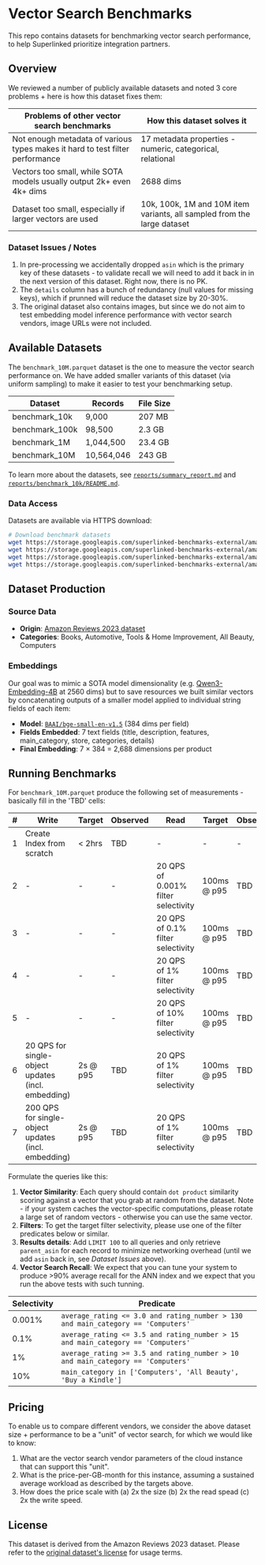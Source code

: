 # Vector Search Benchmarks

This repo contains datasets for benchmarking vector search performance, to help Superlinked prioritize integration partners.

## Overview

We reviewed a number of publicly available datasets and noted 3 core problems + here is how this dataset fixes them:

|Problems of other vector search benchmarks|How this dataset solves it|
|-|-|
|Not enough metadata of various types makes it hard to test filter performance|17 metadata properties - numeric, categorical, relational|
|Vectors too small, while SOTA models usually output 2k+ even 4k+ dims|2688 dims|
|Dataset too small, especially if larger vectors are used|10k, 100k, 1M and 10M item variants, all sampled from the large dataset|

### Dataset Issues / Notes
1. In pre-processing we accidentally dropped `asin` which is the primary key of these datasets - to validate recall we will need to add it back in in the next version of this dataset. Right now, there is no PK.
2. The `details` column has a bunch of redundancy (null values for missing keys), which if prunned will reduce the dataset size by 20-30%.
3. The original dataset also contains images, but since we do not aim to test embedding model inference performance with vector search vendors, image URLs were not included.

## Available Datasets

The `benchmark_10M.parquet` dataset is the one to measure the vector search performance on. We have added smaller variants of this dataset (via uniform sampling) to make it easier to test your benchmarking setup.

| Dataset | Records | File Size |
|---------|---------|-----------|
| benchmark_10k | 9,000 | 207 MB |
| benchmark_100k | 98,500 | 2.3 GB |
| benchmark_1M | 1,044,500 | 23.4 GB |
| benchmark_10M | 10,564,046 | 243 GB |

To learn more about the datasets, see [`reports/summary_report.md`](reports/summary_report.md) and [`reports/benchmark_10k/README.md`](reports/benchmark_10k/README.md).

### Data Access

Datasets are available via HTTPS download:

```bash
# Download benchmark datasets
wget https://storage.googleapis.com/superlinked-benchmarks-external/amazon-products/benchmark_10k.parquet
wget https://storage.googleapis.com/superlinked-benchmarks-external/amazon-products/benchmark_100k.parquet
wget https://storage.googleapis.com/superlinked-benchmarks-external/amazon-products/benchmark_1M.parquet
wget https://storage.googleapis.com/superlinked-benchmarks-external/amazon-products/benchmark_10M.parquet
```

## Dataset Production

### Source Data
- **Origin**: [Amazon Reviews 2023 dataset](https://amazon-reviews-2023.github.io/)
- **Categories**: Books, Automotive, Tools & Home Improvement, All Beauty, Computers

### Embeddings
Our goal was to mimic a SOTA model dimensionality (e.g. [Qwen3-Embedding-4B](https://huggingface.co/Qwen/Qwen3-Embedding-4B) at 2560 dims) but to save resources we built similar vectors by concatenating outputs of a smaller model applied to individual string fields of each item:
- **Model**: [`BAAI/bge-small-en-v1.5`](https://huggingface.co/BAAI/bge-small-en-v1.5) (384 dims per field)
- **Fields Embedded**: 7 text fields (title, description, features, main_category, store, categories, details)
- **Final Embedding**: 7 × 384 = 2,688 dimensions per product


## Running Benchmarks

For `benchmark_10M.parquet` produce the following set of measurements - basically fill in the 'TBD' cells:

| # | Write | Target | Observed |Read | Target | Observed |
|-|-|-|-|-|-|-|
|1|Create Index from scratch | < 2hrs |TBD|-|-|-|
|2|- | - |-|20 QPS of 0.001% filter selectivity| 100ms @ p95 | TBD |
|3|- | - |-|20 QPS of 0.1% filter selectivity| 100ms @ p95 | TBD |
|4|- | - |-|20 QPS of 1% filter selectivity| 100ms @ p95 | TBD |
|5|- | - |-|20 QPS of 10% filter selectivity| 100ms @ p95 | TBD |
|6|20 QPS for single-object updates (incl. embedding)| 2s @ p95 | TBD |20 QPS of 1% filter selectivity| 100ms @ p95 | TBD |
|7|200 QPS for single-object updates (incl. embedding)| 2s @ p95 | TBD |20 QPS of 1% filter selectivity| 100ms @ p95 | TBD |

Formulate the queries like this:
1. **Vector Similarity**: Each query should contain `dot product` similarity scoring against a vector that you grab at random from the dataset. Note - if your system caches the vector-specific computations, please rotate a large set of random vectors - otherwise you can use the same vector.
2. **Filters**: To get the target filter selectivity, please use one of the filter predicates below or similar.
3. **Results details**: Add `LIMIT 100` to all queries and only retrieve `parent_asin` for each record to minimize networking overhead (until we add `asin` back in, see *Dataset Issues* above).
4. **Vector Search Recall**: We expect that you can tune your system to produce >90% average recall for the ANN index and we expect that you run the above tests with such tunning.

|Selectivity|Predicate|
|-|-|
|0.001%|`average_rating <= 3.0 and rating_number > 130 and main_category == 'Computers'`|
|0.1%|`average_rating <= 3.5 and rating_number > 15 and main_category == 'Computers'`|
|1%|`average_rating >= 3.5 and rating_number > 10 and main_category == 'Computers'`|
|10%|`main_category in ['Computers', 'All Beauty', 'Buy a Kindle']`|

## Pricing

To enable us to compare different vendors, we consider the above dataset size + performance to be a "unit" of vector search, for which we would like to know:
1. What are the vector search vendor parameters of the cloud instance that can support this "unit".
2. What is the price-per-GB-month for this instance, assuming a sustained average workload as described by the targets above.
3. How does the price scale with (a) 2x the size (b) 2x the read spead (c) 2x the write speed.

## License

This dataset is derived from the Amazon Reviews 2023 dataset. Please refer to the [original dataset's license](https://amazon-reviews-2023.github.io/) for usage terms.